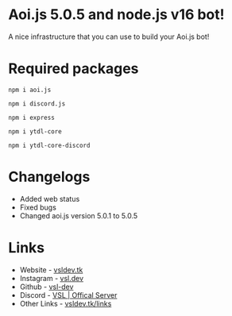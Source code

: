 # Aoi.js 5.0.5 and node.js v16 bot!

A nice infrastructure that you can use to build your Aoi.js bot!

# Required packages 

```
npm i aoi.js
```
```
npm i discord.js
```
```
npm i express
```
```
npm i ytdl-core
```
```
npm i ytdl-core-discord
```

# Changelogs

- Added web status
- Fixed bugs
- Changed aoi.js version 5.0.1 to  5.0.5

# Links

- Website - [vsldev.tk](https://vsldev.tk)
- Instagram - [vsl.dev](https://vsldev.tk/instagram)
- Github - [vsl-dev](https://vsldev.tk/github)
- Discord - [VSL | Offical Server](https://vsldev.tk/discord)
- Other Links - [vsldev.tk/links](https://vsldev.tk/links)
